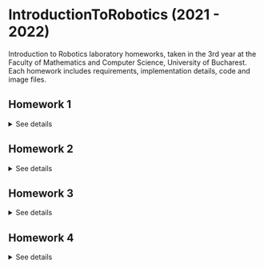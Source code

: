 # IntroductionToRobotics (2021 - 2022)
Introduction to Robotics laboratory homeworks, taken in the 3rd year at the Faculty of Mathematics and Computer Science, University of Bucharest. Each homework includes requirements, implementation details, code and image files.


## Homework 1
<details>
 <summary> See details </summary>
 
### Components

RBG led (1 minimum), potentiometers (3 minimum), resistors and wires (per logic).

### Technical Task

Use a separat potentiometer in controlling each of the color of the RGB led (Red, Green and Blue). The control must be done with digital electronics (aka you must read the value of the potentiometer with Arduino, and write a mapped value to each of the pins connected to the led.

### Setup

<img src="RGB%20led%20and%20Potentiometers/RGB1.jpeg" width= 50% height: auto >

<img src="RGB%20led%20and%20Potentiometers/RGB2.jpeg" width= 50% height: auto >

You can find the code [here](https://github.com/AlexandruMihai22/IntroductionToRobotics/blob/main/RGB%20led%20and%20Potentiometers/RGB%20led%20and%20Potentiometers.ino)

### Video
You can find a demo at: [youtube](https://www.youtube.com/shorts/NxNfzfaFPoc)

 </details>
  

## Homework 2

 <details>
 <summary> See details </summary>
  
### Components

5 LEDs, 1 button, 1 buzzer, resistors and wires (per logic)

### Technical Task

Building  the  traffic  lights  for  a  crosswalk. You will use 2 LEDs to represent the traffic lights for people (red and green) and 3 LEDs to represent the traffic lights for cars (red, yellow and green).

The system has the following states:
1. State 1(default, reinstated after state 4 ends):  green light for cars,red  light  for  people,  no  sounds.   Duration:  indefinite,  changed  bypressing the button.
2. State 2(initiated by counting down 10 seconds after a button press):the  light  should  be  yellow  for  cars,  red  for  people  and  no  sounds.Duration:  3 seconds.
3. State 3(iniated after state 2 ends): red for cars, green for people anda beeping sound from the buzzer at a constant interval.  Duration:10 seconds.
4. State 4(initiated after state 3 ends):  red for cars,blinking greenfor people and a beeping sound from the buzzer, at a constant inter-val, faster than the beeping in state 3.

### Setup

<img src="Homework_2/TrafficLights1.jpeg" width= 50% height: auto >

<img src="Homework_2/TrafficLights2.jpeg" width= 50% height: auto >

You can find the code [here](https://github.com/AlexandruMihai22/IntroductionToRobotics/blob/main/Homework_2/Homework_2.ino)

### Video
You can find a demo at: [youtube](https://www.youtube.com/shorts/SMoA_wwZwWM)

 </details>
 

## Homework 3
 
 <details>
 <summary> See details </summary>

### Components

buzzer, 7-segment display, resistors and wires (per logic)

### Technical Task

Build a ghost detector. Should detect EMF (check body and near outlets.  DO NOT IN-SERT INTO OUTLET - AKA NU-L BAGATI IN PRIZA). It should print the value on the 7-segment display and should make a sound based on the intensity.

### Setup
  
<img src="Homework_3/EMF1.jpeg" width= 50% height: auto >

<img src="Homework_3/EMF2.jpeg" width= 50% height: auto >

You can find the code [here](https://github.com/AlexandruMihai22/IntroductionToRobotics/blob/main/Homework_3/Homework_3.ino)

### Video
You can find a demo at: [youtube](https://www.youtube.com/shorts/MY54exrQ09U)
</details>


## Homework 4
 
 <details>
 <summary> See details </summary>

### Components

a  joystick,  a  4  digit  7-segment  display,  a  74hc595  shiftregister, resistors and wires (per logic)

### Description
 
Using  a  joystick  in  setting  the  values  on  each  digit  of  a  4-digit 7-segment display connected to a shift register 74hc595. 

### Technical Task
 
First  state:   you  can  use  a  joystick  axis  to  cycle  through  the  4-digits; using the other axis does nothing. A blinking decimal point shows the current digit position. When pressing the button (must use interrupt for  maximum  points!),  you  lock  in  on  the  selected  digit  and  enter  the second state.  In this state, the decimal point stays always on, no longer blinking and you can no longer use the axis to cycle through the 4 digits. Instead, using the other axis, you can increment or decrement the number on the current digit. Pressing the button again returns you to the previous state. For bonus, save the last value in eeprom and load it when starting arduino. Also, keep in mind that when changing the number, you must increment it for each joystick movement - it should not work continuosly increment if you keep the joystick in one position.

### Setup
  
<img src="4 digit 7-segment display, shift register and a joystick/4 digit 7-segment display, shift register and a joystick_1.jpeg" width= 50% height: auto >

<img src="4 digit 7-segment display, shift register and a joystick/4 digit 7-segment display, shift register and a joystick_2.jpeg" width= 50% height: auto >

You can find the code [here](https://github.com/AlexandruMihai22/IntroductionToRobotics/blob/main/4%20digit%207-segment%20display%2C%20shift%20register%20and%20a%20joystick/4%20digit%207-segment%20display%2C%20shift%20register%20and%20a%20joystick.ino)

### Video
You can find a demo at: [youtube](https://www.youtube.com/watch?v=V0mh6iswJhY)
</details>

